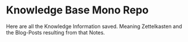 # Knowledge Base Mono Repo

Here are all the Knowledge Information saved. Meaning Zettelkasten and the Blog-Posts resulting from that Notes.
